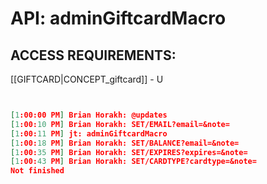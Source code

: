 # API: adminGiftcardMacro


## ACCESS REQUIREMENTS: ##
[[GIFTCARD|CONCEPT_giftcard]] - U




```json


[1:00:00 PM] Brian Horakh: @updates
[1:00:10 PM] Brian Horakh: SET/EMAIL?email=&note=
[1:00:11 PM] jt: adminGiftcardMacro
[1:00:18 PM] Brian Horakh: SET/BALANCE?email=&note=
[1:00:35 PM] Brian Horakh: SET/EXPIRES?expires=&note=
[1:00:43 PM] Brian Horakh: SET/CARDTYPE?cardtype=&note=
Not finished
```
